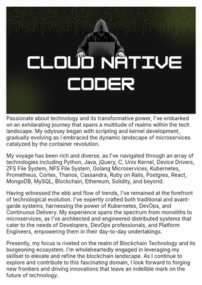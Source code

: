![Photo](./cloudnativecoder.png)
Passionate about technology and its transformative power, I've embarked on an exhilarating journey that spans a multitude of realms within the tech landscape. My odyssey began with scripting and kernel development, gradually evolving as I embraced the dynamic landscape of microservices catalyzed by the container revolution.

My voyage has been rich and diverse, as I've navigated through an array of technologies including Python, Java, jQuery, C, Unix Kernel, Device Drivers, ZFS File System, NFS File System, Golang Microservices, Kubernetes, Prometheus, Cortex, Thanos, Cassandra, Ruby on Rails, Postgres, React, MongoDB, MySQL, Blockchain, Ethereum, Solidity, and beyond.

Having witnessed the ebb and flow of trends, I've remained at the forefront of technological evolution. I've expertly crafted both traditional and avant-garde systems, harnessing the power of Kubernetes, DevOps, and Continuous Delivery. My experience spans the spectrum from monoliths to microservices, as I've architected and engineered distributed systems that cater to the needs of Developers, DevOps professionals, and Platform Engineers, empowering them in their day-to-day undertakings.

Presently, my focus is riveted on the realm of Blockchain Technology and its burgeoning ecosystem. I'm wholeheartedly engaged in leveraging my skillset to elevate and refine the blockchain landscape. As I continue to explore and contribute to this fascinating domain, I look forward to forging new frontiers and driving innovations that leave an indelible mark on the future of technology.
